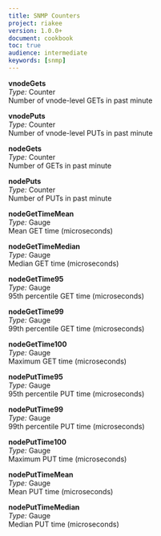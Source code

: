 ```yaml
---
title: SNMP Counters
project: riakee
version: 1.0.0+
document: cookbook
toc: true
audience: intermediate
keywords: [snmp]
---
```


**vnodeGets**  
*Type:* Counter  
Number of vnode-level GETs in past minute

**vnodePuts**  
*Type:* Counter  
Number of vnode-level PUTs in past minute

**nodeGets**  
*Type:* Counter  
Number of GETs in past minute

**nodePuts**  
*Type:* Counter  
Number of PUTs in past minute

**nodeGetTimeMean**  
*Type:* Gauge  
Mean GET time (microseconds)

**nodeGetTimeMedian**  
*Type:* Gauge  
Median GET time (microseconds)

**nodeGetTime95**  
*Type:* Gauge  
95th percentile GET time (microseconds)

**nodeGetTime99**  
*Type:* Gauge  
99th percentile GET time (microseconds)

**nodeGetTime100**  
*Type:* Gauge  
Maximum GET time (microseconds)

**nodePutTime95**  
*Type:* Gauge  
95th percentile PUT time (microseconds)

**nodePutTime99**  
*Type:* Gauge  
99th percentile PUT time (microseconds)

**nodePutTime100**  
*Type:* Gauge  
Maximum PUT time (microseconds)

**nodePutTimeMean**  
*Type:* Gauge  
Mean PUT time (microseconds)

**nodePutTimeMedian**  
*Type:* Gauge  
Median PUT time (microseconds)
